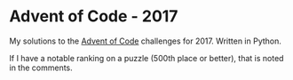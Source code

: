 # Advent of Code - 2017

My solutions to the [Advent of Code](http://adventofcode.com/) challenges for 2017.  Written in Python.

If I have a notable ranking on a puzzle (500th place or better), that is noted in the comments.